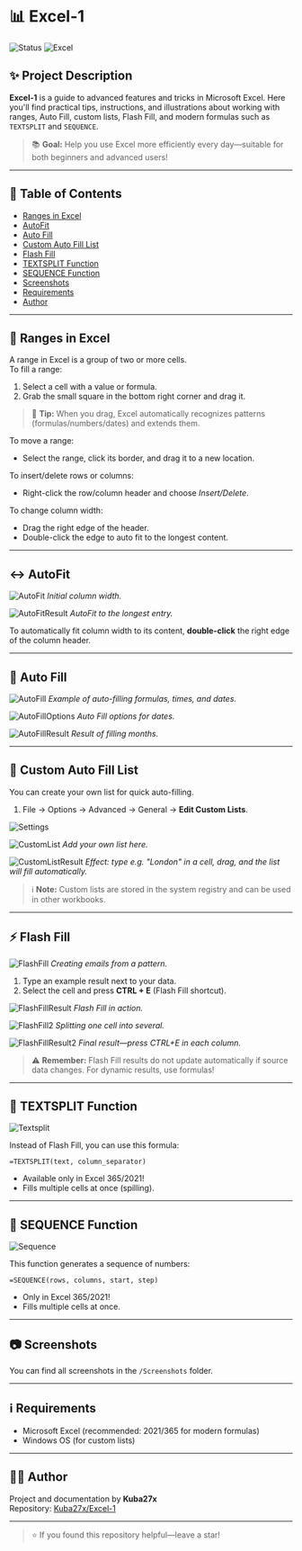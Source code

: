 # 📊 Excel-1

![Status](https://img.shields.io/badge/status-active-brightgreen.svg)
![Excel](https://img.shields.io/badge/Microsoft-Excel-blue.svg)

## ✨ Project Description

**Excel-1** is a guide to advanced features and tricks in Microsoft Excel. Here you'll find practical tips, instructions, and illustrations about working with ranges, Auto Fill, custom lists, Flash Fill, and modern formulas such as `TEXTSPLIT` and `SEQUENCE`.

> 📚 **Goal:** Help you use Excel more efficiently every day—suitable for both beginners and advanced users!

---

## 📒 Table of Contents

- [Ranges in Excel](#-ranges-in-excel)
- [AutoFit](#-autofit)
- [Auto Fill](#-auto-fill)
- [Custom Auto Fill List](#-custom-auto-fill-list)
- [Flash Fill](#-flash-fill)
- [TEXTSPLIT Function](#-textsplit-function)
- [SEQUENCE Function](#-sequence-function)
- [Screenshots](#-screenshots)
- [Requirements](#-requirements)
- [Author](#-author)

---

## 🔲 Ranges in Excel

A range in Excel is a group of two or more cells.  
To fill a range:
1. Select a cell with a value or formula.
2. Grab the small square in the bottom right corner and drag it.

> 📝 **Tip:** When you drag, Excel automatically recognizes patterns (formulas/numbers/dates) and extends them.

To move a range:
- Select the range, click its border, and drag it to a new location.

To insert/delete rows or columns:
- Right-click the row/column header and choose _Insert/Delete_.

To change column width:
- Drag the right edge of the header.
- Double-click the edge to auto fit to the longest content.

---

## ↔️ AutoFit

![AutoFit](Screenshots/AutoFit.png)
*Initial column width.*

![AutoFitResult](Screenshots/AutoFitResult.png)
*AutoFit to the longest entry.*

To automatically fit column width to its content, **double-click** the right edge of the column header.

---

## 🔄 Auto Fill

![AutoFill](Screenshots/AutoFill.png)
*Example of auto-filling formulas, times, and dates.*

![AutoFillOptions](Screenshots/AutoFillOptions.png)
*Auto Fill options for dates.*

![AutoFillResult](Screenshots/AutoFillResult.png)
*Result of filling months.*

---

## 📝 Custom Auto Fill List

You can create your own list for quick auto-filling.

1. File → Options → Advanced → General → **Edit Custom Lists**.

![Settings](Screenshots/Settings.png)

![CustomList](Screenshots/CustomList.png)
*Add your own list here.*

![CustomListResult](Screenshots/CustomListResult.png)
*Effect: type e.g. "London" in a cell, drag, and the list will fill automatically.*

> ℹ️ **Note:** Custom lists are stored in the system registry and can be used in other workbooks.

---

## ⚡ Flash Fill

![FlashFill](Screenshots/FlashFill.png)
*Creating emails from a pattern.*

1. Type an example result next to your data.
2. Select the cell and press **CTRL + E** (Flash Fill shortcut).

![FlashFillResult](Screenshots/FlashFillResult.png)
*Flash Fill in action.*

![FlashFill2](Screenshots/FlashFill2.png)
*Splitting one cell into several.*

![FlashFillResult2](Screenshots/FlashFillResult2.png)
*Final result—press CTRL+E in each column.*

> ⚠️ **Remember:** Flash Fill results do not update automatically if source data changes. For dynamic results, use formulas!

---

## 🧩 TEXTSPLIT Function

![Textsplit](Screenshots/Textsplit.png)

Instead of Flash Fill, you can use this formula:
```excel
=TEXTSPLIT(text, column_separator)
```
- Available only in Excel 365/2021!
- Fills multiple cells at once (spilling).

---

## 🔢 SEQUENCE Function

![Sequence](Screenshots/Sequence.png)

This function generates a sequence of numbers:
```excel
=SEQUENCE(rows, columns, start, step)
```
- Only in Excel 365/2021!
- Fills multiple cells at once.

---

## 📷 Screenshots

You can find all screenshots in the `/Screenshots` folder.

---

## ℹ️ Requirements

- Microsoft Excel (recommended: 2021/365 for modern formulas)
- Windows OS (for custom lists)

---

## 👨‍💻 Author

Project and documentation by **Kuba27x**  
Repository: [Kuba27x/Excel-1](https://github.com/Kuba27x/Excel-1)

---

> ⭐️ If you found this repository helpful—leave a star!
